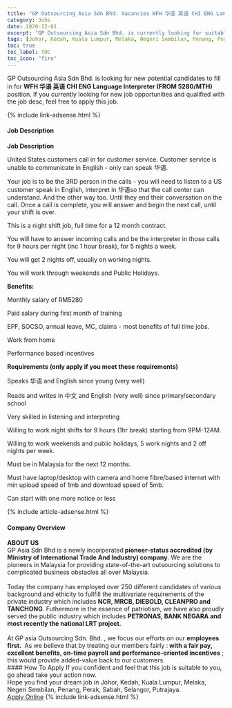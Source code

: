 ```yaml
---
title: "GP Outsourcing Asia Sdn Bhd. Vacancies WFH 华语 英语 CHI ENG Language Interpreter (FROM 5280/MTH)" 
category: Jobs 
date: 2020-12-01 
excerpt: "GP Outsourcing Asia Sdn Bhd. is currently looking for suitable person to fill in the WFH 华语 英语 CHI ENG Language Interpreter (FROM 5280/MTH) which positioned at Johor, Kedah, Kuala Lumpur, Melaka, Negeri Sembilan, Penang, Perak, Sabah, Selangor, Putrajaya" 
tags: [Johor, Kedah, Kuala Lumpur, Melaka, Negeri Sembilan, Penang, Perak, Sabah, Selangor, Putrajaya] 
toc: true 
toc_label: TOC 
toc_icon: "fire" 
--- 
```


<p>GP Outsourcing Asia Sdn Bhd. is looking for new potential candidates to fill in for <b>WFH 华语 英语 CHI ENG Language Interpreter (FROM 5280/MTH)</b> position. If you currently looking for new job opportunities and qualified with the job desc, feel free to apply this job.
</p>{% include link-adsense.html %} 
<div><div><div><h4>Job Description</h4></div></div><div><div><span><div><p><strong>Job Description</strong></p><p>United States customers call in for customer service. Customer service is unable to communicate in English - only can speak &#21326;&#35821;.</p><p>Your job is to be the 3RD person in the calls - you will need to listen to a US customer speak in English, interpret in &#21326;&#35821;so that the call center can understand. And the other way too. Until they end their conversation on the call. Once a call is complete, you will answer and begin the next call, until your shift is over.</p><p>This is a night shift job, full time for a 12 month contract.</p><p>You will have to answer incoming calls and be the interpreter in those calls for 9 hours per night (inc 1 hour break), for 5 nights a week.</p><p>You will get 2 nights off, usually on working nights.</p><p>You will work through weekends and Public Holidays.</p><p><strong>Benefits:</strong></p><p><strong></strong>Monthly salary of RM5280</p><p>Paid salary during first month of training</p><p>EPF, SOCSO, annual leave, MC, claims - most benefits of full time jobs.</p><p>Work from home</p><p>Performance based incentives</p><p><strong>Requirements (only apply if you meet these requirements)</strong></p><p>Speaks &#21326;&#35821; and English since young (very well)</p><p>Reads and writes in&#160;&#20013;&#25991; and English (very well) since primary/secondary school</p><p>Very skilled in listening and interpreting</p><p>Willing to work night shifts for 9 hours (1hr break) starting from 9PM-12AM.</p><p>Willing to work weekends and public holidays, 5 work nights and 2 off nights per week.</p><p>Must be in Malaysia for the next 12 months.</p><p>Must have laptop/desktop with camera and home fibre/based internet with min upload speed of 1mb and download speed of 5mb.</p><p>Can start with one more notice or less</p></div></span></div></div></div> 
{% include article-adsense.html %} 
<div><div><div><h4>Company Overview</h4></div></div><div><div><span><div><div><strong>ABOUT US</strong></div>
<div>GP Asia Sdn Bhd is a newly incorperated<strong> pioneer-status accredited (by Ministry of International Trade And Industry) company</strong>. We are the pioneers in Malaysia for providing state-of-the-art outsourcing solutions to complicated business obstacles all over Malaysia.</div>
<div><br>
Today the company has employed over 250 different candidates of various background and ethicity to fullfill the multivariate requirements of the private industry which includes <strong>NCR, MRCB, DIEBOLD, CLEANPRO and TANCHONG</strong>. Futhermore in the essence of patriotism, we have also proudly served the public industry which includes <strong>PETRONAS, BANK NEGARA and most recently the national LRT project.</strong></div>
<div><br>
At GP asia Outsourcing Sdn. Bhd. , we focus our efforts on our <strong>employees first.&#160;</strong> As we believe that by treating our members fairly :<strong> with a fair pay, excellent benefits, on-time payroll and performance-oriented incentives</strong> ; this would provide added-value back to our customers.</div></div></span></div></div></div> 
#### How To Apply 
If you confident and feel that this job is suitable to you, go ahead take your action now. <br/> 
Hope you find your dream job in Johor, Kedah, Kuala Lumpur, Melaka, Negeri Sembilan, Penang, Perak, Sabah, Selangor, Putrajaya. <br/> 
<a href="https://www.jobstreet.com.my/en/job/wfh-华语-英语-chi-eng-language-interpreter-from-5280-mth-4433070?jobId=jobstreet-my-job-4433070&sectionRank=24&token=0~b12fd373-161a-4a70-bbcd-1c470fe3dc10&fr=SRP%20View%20In%20New%20Ta" class="btn btn--info" target="_blank" rel="nofollow noopenner">Apply Online</a> 
{% include link-adsense.html %} 